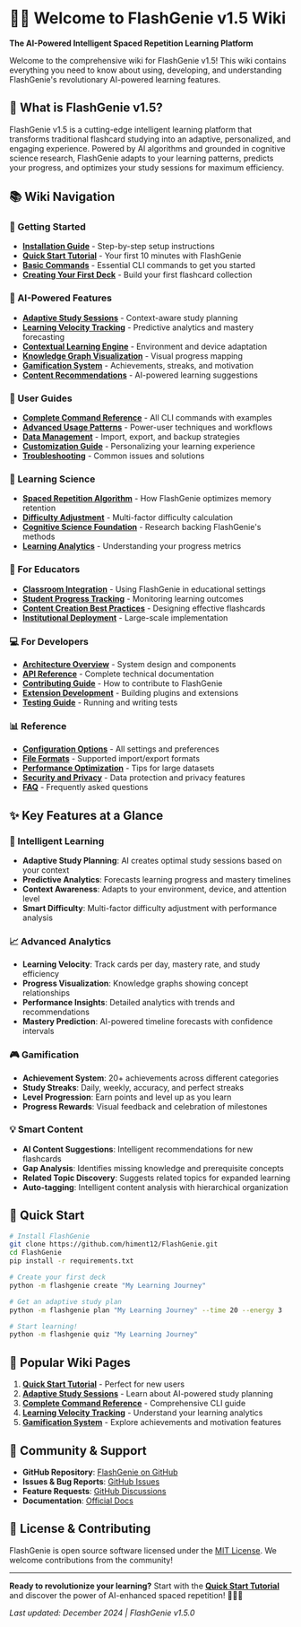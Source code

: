 # 🧞‍♂️ Welcome to FlashGenie v1.5 Wiki

**The AI-Powered Intelligent Spaced Repetition Learning Platform**

Welcome to the comprehensive wiki for FlashGenie v1.5! This wiki contains everything you need to know about using, developing, and understanding FlashGenie's revolutionary AI-powered learning features.

## 🚀 **What is FlashGenie v1.5?**

FlashGenie v1.5 is a cutting-edge intelligent learning platform that transforms traditional flashcard studying into an adaptive, personalized, and engaging experience. Powered by AI algorithms and grounded in cognitive science research, FlashGenie adapts to your learning patterns, predicts your progress, and optimizes your study sessions for maximum efficiency.

## 📚 **Wiki Navigation**

### **🎯 Getting Started**
- **[Installation Guide](Installation-Guide.md)** - Step-by-step setup instructions
- **[Quick Start Tutorial](Quick-Start-Tutorial.md)** - Your first 10 minutes with FlashGenie
- **[Basic Commands](Basic-Commands.md)** - Essential CLI commands to get you started
- **[Creating Your First Deck](Creating-Your-First-Deck.md)** - Build your first flashcard collection

### **🧠 AI-Powered Features**
- **[Adaptive Study Sessions](Adaptive-Study-Sessions.md)** - Context-aware study planning
- **[Learning Velocity Tracking](Learning-Velocity-Tracking.md)** - Predictive analytics and mastery forecasting
- **[Contextual Learning Engine](Contextual-Learning-Engine.md)** - Environment and device adaptation
- **[Knowledge Graph Visualization](Knowledge-Graph-Visualization.md)** - Visual progress mapping
- **[Gamification System](Gamification-System.md)** - Achievements, streaks, and motivation
- **[Content Recommendations](Content-Recommendations.md)** - AI-powered learning suggestions

### **📖 User Guides**
- **[Complete Command Reference](Complete-Command-Reference.md)** - All CLI commands with examples
- **[Advanced Usage Patterns](Advanced-Usage-Patterns.md)** - Power-user techniques and workflows
- **[Data Management](Data-Management.md)** - Import, export, and backup strategies
- **[Customization Guide](Customization-Guide.md)** - Personalizing your learning experience
- **[Troubleshooting](Troubleshooting.md)** - Common issues and solutions

### **🔬 Learning Science**
- **[Spaced Repetition Algorithm](Spaced-Repetition-Algorithm.md)** - How FlashGenie optimizes memory retention
- **[Difficulty Adjustment](Difficulty-Adjustment.md)** - Multi-factor difficulty calculation
- **[Cognitive Science Foundation](Cognitive-Science-Foundation.md)** - Research backing FlashGenie's methods
- **[Learning Analytics](Learning-Analytics.md)** - Understanding your progress metrics

### **👥 For Educators**
- **[Classroom Integration](Classroom-Integration.md)** - Using FlashGenie in educational settings
- **[Student Progress Tracking](Student-Progress-Tracking.md)** - Monitoring learning outcomes
- **[Content Creation Best Practices](Content-Creation-Best-Practices.md)** - Designing effective flashcards
- **[Institutional Deployment](Institutional-Deployment.md)** - Large-scale implementation

### **💻 For Developers**
- **[Architecture Overview](Architecture-Overview.md)** - System design and components
- **[API Reference](API-Reference.md)** - Complete technical documentation
- **[Contributing Guide](Contributing-Guide.md)** - How to contribute to FlashGenie
- **[Extension Development](Extension-Development.md)** - Building plugins and extensions
- **[Testing Guide](Testing-Guide.md)** - Running and writing tests

### **📊 Reference**
- **[Configuration Options](Configuration-Options.md)** - All settings and preferences
- **[File Formats](File-Formats.md)** - Supported import/export formats
- **[Performance Optimization](Performance-Optimization.md)** - Tips for large datasets
- **[Security and Privacy](Security-and-Privacy.md)** - Data protection and privacy features
- **[FAQ](FAQ.md)** - Frequently asked questions

## ✨ **Key Features at a Glance**

### **🎯 Intelligent Learning**
- **Adaptive Study Planning**: AI creates optimal study sessions based on your context
- **Predictive Analytics**: Forecasts learning progress and mastery timelines
- **Context Awareness**: Adapts to your environment, device, and attention level
- **Smart Difficulty**: Multi-factor difficulty adjustment with performance analysis

### **📈 Advanced Analytics**
- **Learning Velocity**: Track cards per day, mastery rate, and study efficiency
- **Progress Visualization**: Knowledge graphs showing concept relationships
- **Performance Insights**: Detailed analytics with trends and recommendations
- **Mastery Prediction**: AI-powered timeline forecasts with confidence intervals

### **🎮 Gamification**
- **Achievement System**: 20+ achievements across different categories
- **Study Streaks**: Daily, weekly, accuracy, and perfect streaks
- **Level Progression**: Earn points and level up as you learn
- **Progress Rewards**: Visual feedback and celebration of milestones

### **💡 Smart Content**
- **AI Content Suggestions**: Intelligent recommendations for new flashcards
- **Gap Analysis**: Identifies missing knowledge and prerequisite concepts
- **Related Topic Discovery**: Suggests related topics for expanded learning
- **Auto-tagging**: Intelligent content analysis with hierarchical organization

## 🚀 **Quick Start**

```bash
# Install FlashGenie
git clone https://github.com/himent12/FlashGenie.git
cd FlashGenie
pip install -r requirements.txt

# Create your first deck
python -m flashgenie create "My Learning Journey"

# Get an adaptive study plan
python -m flashgenie plan "My Learning Journey" --time 20 --energy 3

# Start learning!
python -m flashgenie quiz "My Learning Journey"
```

## 🎯 **Popular Wiki Pages**

1. **[Quick Start Tutorial](Quick-Start-Tutorial.md)** - Perfect for new users
2. **[Adaptive Study Sessions](Adaptive-Study-Sessions.md)** - Learn about AI-powered study planning
3. **[Complete Command Reference](Complete-Command-Reference.md)** - Comprehensive CLI guide
4. **[Learning Velocity Tracking](Learning-Velocity-Tracking.md)** - Understand your learning analytics
5. **[Gamification System](Gamification-System.md)** - Explore achievements and motivation features

## 🤝 **Community & Support**

- **GitHub Repository**: [FlashGenie on GitHub](https://github.com/himent12/FlashGenie)
- **Issues & Bug Reports**: [GitHub Issues](https://github.com/himent12/FlashGenie/issues)
- **Feature Requests**: [GitHub Discussions](https://github.com/himent12/FlashGenie/discussions)
- **Documentation**: [Official Docs](https://himent12.github.io/FlashGenie/)

## 📄 **License & Contributing**

FlashGenie is open source software licensed under the [MIT License](https://github.com/himent12/FlashGenie/blob/main/LICENSE). We welcome contributions from the community!

---

**Ready to revolutionize your learning?** Start with the **[Quick Start Tutorial](Quick-Start-Tutorial.md)** and discover the power of AI-enhanced spaced repetition! 🧞‍♂️✨

*Last updated: December 2024 | FlashGenie v1.5.0*
